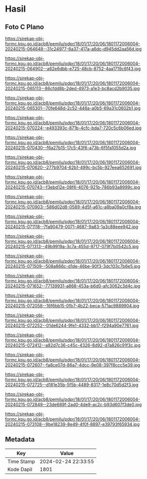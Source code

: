 # Hasil

## Foto C Plano

https://sirekap-obj-formc.kpu.go.id/acb8/pemilu/pdpr/18/01/17/20/06/1801172006004-20240215-064648--31c24977-6a37-417a-a6dc-d945dd2aa56d.jpg

https://sirekap-obj-formc.kpu.go.id/acb8/pemilu/pdpr/18/01/17/20/06/1801172006004-20240215-064902--a62e6dbb-e725-48cb-8752-4aa1719c6f43.jpg

https://sirekap-obj-formc.kpu.go.id/acb8/pemilu/pdpr/18/01/17/20/06/1801172006004-20240215-065113--86cfdd8b-2ded-4973-a1e3-bc8acd2b9035.jpg

https://sirekap-obj-formc.kpu.go.id/acb8/pemilu/pdpr/18/01/17/20/06/1801172006004-20240215-065301--70fe648d-2c52-446a-a0b5-69a31c0602b1.jpg

https://sirekap-obj-formc.kpu.go.id/acb8/pemilu/pdpr/18/01/17/20/06/1801172006004-20240215-070224--e493393c-871b-4cfc-bda7-720c5c6b06ed.jpg

https://sirekap-obj-formc.kpu.go.id/acb8/pemilu/pdpr/18/01/17/20/06/1801172006004-20240215-070430--f6a27b15-17c5-43f6-a73b-6f5fa1055d2a.jpg

https://sirekap-obj-formc.kpu.go.id/acb8/pemilu/pdpr/18/01/17/20/06/1801172006004-20240215-070620--277b9704-62b1-499c-bc5b-927eea652691.jpg

https://sirekap-obj-formc.kpu.go.id/acb8/pemilu/pdpr/18/01/17/20/06/1801172006004-20240215-070743--f3ebd12e-08f6-4076-921b-786b93a8999c.jpg

https://sirekap-obj-formc.kpu.go.id/acb8/pemilu/pdpr/18/01/17/20/06/1801172006004-20240215-070903--586d02d8-0589-4d5f-a61c-a8ba09a0cf8a.jpg

https://sirekap-obj-formc.kpu.go.id/acb8/pemilu/pdpr/18/01/17/20/06/1801172006004-20240215-071118--7fa90479-0071-4687-9a83-1a3c88eee942.jpg

https://sirekap-obj-formc.kpu.go.id/acb8/pemilu/pdpr/18/01/17/20/06/1801172006004-20240215-071313--49b9919a-3c7a-455d-9717-079f7b0542c5.jpg

https://sirekap-obj-formc.kpu.go.id/acb8/pemilu/pdpr/18/01/17/20/06/1801172006004-20240215-071509--508a866c-d1de-46be-90f3-3dc103c7b6e5.jpg

https://sirekap-obj-formc.kpu.go.id/acb8/pemilu/pdpr/18/01/17/20/06/1801172006004-20240215-071652--77139931-a868-453a-b6d0-afc3062c3d4c.jpg

https://sirekap-obj-formc.kpu.go.id/acb8/pemilu/pdpr/18/01/17/20/06/1801172006004-20240215-072058--16f6bb15-0fb7-4b22-beca-571ac9889904.jpg

https://sirekap-obj-formc.kpu.go.id/acb8/pemilu/pdpr/18/01/17/20/06/1801172006004-20240215-072252--01de6244-9fe1-4332-bb17-f294a90e7761.jpg

https://sirekap-obj-formc.kpu.go.id/acb8/pemilu/pdpr/18/01/17/20/06/1801172006004-20240215-072412--a82d7c36-c45c-4326-8d92-d7a826c91f3c.jpg

https://sirekap-obj-formc.kpu.go.id/acb8/pemilu/pdpr/18/01/17/20/06/1801172006004-20240215-072607--fa8ce07d-86a7-4dcc-9e08-397f8ccc5e39.jpg

https://sirekap-obj-formc.kpu.go.id/acb8/pemilu/pdpr/18/01/17/20/06/1801172006004-20240215-072725--d181e35b-5f5b-4489-8317-1e8c70d5d2f3.jpg

https://sirekap-obj-formc.kpu.go.id/acb8/pemilu/pdpr/18/01/17/20/06/1801172006004-20240215-072849--23de689f-2ad0-4de9-ac2c-b93d607f3de0.jpg

https://sirekap-obj-formc.kpu.go.id/acb8/pemilu/pdpr/18/01/17/20/06/1801172006004-20240215-073108--9be18239-8e49-4f0f-8897-e39793f65934.jpg


## Metadata

| Key        | Value               |
| ---------- | ------------------- |
| Time Stamp | 2024-02-24 22:33:55 |
| Kode Dapil | 1801                |



